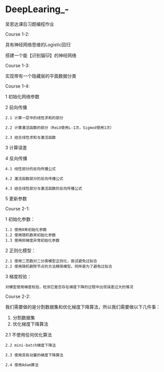 # DeepLearing_-
吴恩达课后习题编程作业


Course 1-2:

  具有神经网络思维的Logistic回归
  
  搭建一个能【识别猫🐱】的神经网络
  
  
Course 1-3:

  实现带有一个隐藏层的平面数据分类


Course 1-4:

1 初始化网络参数

2 前向传播

    2.1 计算一层中的线性求和的部分

    2.2 计算激活函数的部分（ReLU使用L-1次，Sigmod使用1次）

    2.3 结合线性求和与激活函数

3 计算误差

4 反向传播

    4.1 线性部分的反向传播公式

    4.2 激活函数部分的反向传播公式

    4.3 结合线性部分与激活函数的反向传播公式

5 更新参数

Course 2-1:

1 初始化参数：

    1.1 使用0来初始化参数
    1.2 使用随机数来初始化参数
    1.3 使用抑梯度异常初始化参数
2 正则化模型：

    2.1 使用二范数对二分类模型正则化，尝试避免过拟合
    2.2 使用随机删除节点的方法精简模型。同样是为了避免过拟合
   
3 梯度校验：

    对模型使用梯度校验，检测它是否存在梯度下降的过程中出现误差过大的情况

Course 2-2:

我们需要做的是分割数据集和优化梯度下降算法，所以我们需要做以下几件事：
1. 分割数据集
2. 优化梯度下降算法

  2.1 不使用任何优化算法
	
	2.2 mini-batch梯度下降法
	
	2.3 使用具有动量的梯度下降算法
	
	2.4 使用Adam算法
